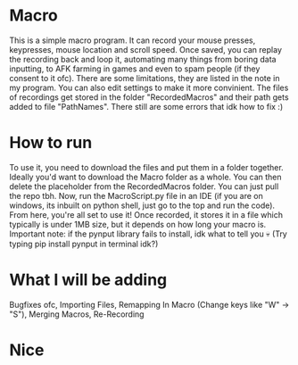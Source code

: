 # Macro
This is a simple macro program. It can record your mouse presses, keypresses, mouse location and scroll speed. 
Once saved, you can replay the recording back and loop it, automating many things from boring data inputting, to AFK farming in games and even to spam people (if they consent to it ofc). There are some limitations, they are listed in the note in my program. You can also edit settings to make it more convinient. The files of recordings get stored in the folder "RecordedMacros" and their path gets added to file "PathNames". There still are some errors that idk how to fix :)
# How to run
To use it, you need to download the files and put them in a folder together. Ideally you'd want to download the Macro folder as a whole. You can then delete the placeholder from the RecordedMacros folder. You can just pull the repo tbh. Now, run the MacroScript.py file in an IDE (if you are on windows, its inbuilt on python shell, just go to the top and run the code). From here, you're all set to use it!
Once recorded, it stores it in a file which typically is under 1MB size, but it depends on how long your macro is. 
Important note: if the pynput library fails to install, idk what to tell you 💀 (Try typing pip install pynput in terminal idk?)
# What I will be adding
Bugfixes ofc, 
Importing Files, 
Remapping In Macro (Change keys like "W" -> "S"),
Merging Macros,
Re-Recording
# Nice

